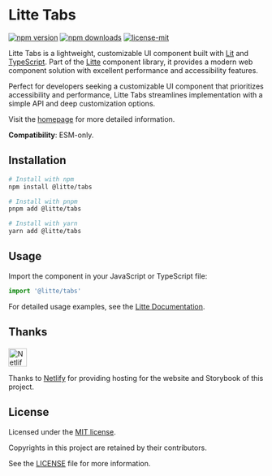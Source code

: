 # Litte Tabs

<!-- [![jsr score](https://jsr.io/badges/@litte/tabs/score)](https://jsr.io/@litte/tabs) -->
<!-- [![jsr version](https://jsr.io/badges/@litte/tabs)](https://jsr.io/@litte/tabs) -->
[![npm version](https://img.shields.io/npm/v/@litte/tabs)](https://www.npmjs.com/package/@litte/tabs)
[![npm downloads](https://img.shields.io/npm/dm/@litte/tabs)](https://www.npmjs.com/package/@litte/tabs)
[![license-mit](https://img.shields.io/badge/License-MIT-greens.svg)][license-mit]

Litte Tabs is a lightweight, customizable UI component built with [Lit][lit]
and [TypeScript][typescript]. Part of the [Litte][litte-homepage] component library,
it provides a modern web component solution with excellent performance and
accessibility features.

Perfect for developers seeking a customizable UI component that prioritizes accessibility and performance,
Litte Tabs streamlines implementation with a simple API and deep customization options.

Visit the [homepage][litte-homepage] for more detailed information.

**Compatibility**: ESM-only.

## Installation

```sh
# Install with npm
npm install @litte/tabs

# Install with pnpm
pnpm add @litte/tabs

# Install with yarn
yarn add @litte/tabs
```

## Usage

Import the component in your JavaScript or TypeScript file:

```ts
import '@litte/tabs'
```

For detailed usage examples, see the [Litte Documentation](https://litte.dev/docs).

## Thanks

<p align="left" style="margin-top: 20px;">
  <a href="https://www.netlify.com/?utm_source=litte&utm_medium=npmjs&utm_campaign=README" style="margin-right: 12px;">
    <img src="https://www.netlify.com/img/global/badges/netlify-color-accent.svg" alt="Netlify" height="36px" />
  </a>
</p>

Thanks to [Netlify](https://www.netlify.com/) for providing hosting for the website and Storybook of this project.

## License

Licensed under the [MIT license][license-mit].

Copyrights in this project are retained by their contributors.

See the [LICENSE][license-mit] file for more information.

[litte-homepage]: https://litte.dev
[license-mit]: https://github.com/riipandi/litte/blob/main/LICENSE
[typescript]: https://www.typescriptlang.org
[lit]: https://lit.dev
